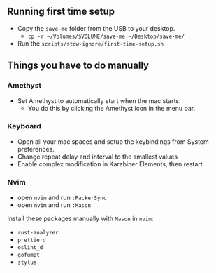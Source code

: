 ## Running first time setup
- Copy the `save-me` folder from the USB to your desktop.
  - `cp -r ~/Volumes/$VOLUME/save-me ~/Desktop/save-me/`
- Run the `scripts/stow-ignore/first-time-setup.sh`

## Things you have to do manually

### Amethyst
- Set Amethyst to automatically start when the mac starts.
   - You do this by clicking the Amethyst icon in the menu bar.

### Keyboard
- Open all your mac spaces and setup the keybindings from System preferences.
- Change repeat delay and interval to the smallest values
- Enable complex modification in Karabiner Elements, then restart

### Nvim
- open `nvim` and run `:PackerSync`
- open `nvim` and run `:Mason`

Install these packages manually with `Mason` in `nvim`:
- `rust-analyzer`
- `prettierd`
- `eslint_d`
- `gofumpt`
- `stylua`
